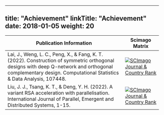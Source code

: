 
---
title: "Achievement"
linkTitle: "Achievement"
date: 2018-01-05
weight: 20
---

| Publication Information | Scimago Matrix |
| ----------------------- | -------------------- |
| Lai, J., Weng, L. C., Peng, X., & Fang, K. T. (2022). Construction of symmetric orthogonal designs with deep Q-network and orthogonal complementary design. Computational Statistics & Data Analysis, 107448.| <a href="https://www.scimagojr.com/journalsearch.php?q=28461&amp;tip=sid&amp;exact=no" title="SCImago Journal &amp; Country Rank"><img border="0" src="https://www.scimagojr.com/journal_img.php?id=28461" alt="SCImago Journal &amp; Country Rank"  /></a> |
| Liu, J. J., Tsang, K. T., & Deng, Y. H. (2022). A variant RSA acceleration with parallelisation. International Journal of Parallel, Emergent and Distributed Systems, 1-15. | <a href="https://www.scimagojr.com/journalsearch.php?q=100147332&amp;tip=sid&amp;exact=no" title="SCImago Journal &amp; Country Rank"><img border="0" src="https://www.scimagojr.com/journal_img.php?id=100147332" alt="SCImago Journal &amp; Country Rank"  /></a> |
